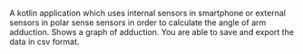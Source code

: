 A kotlin application which uses internal sensors in smartphone or external sensors in polar sense sensors in order to calculate the angle of arm adduction.
Shows a graph of adduction. You are able to save and export the data in csv format. 
